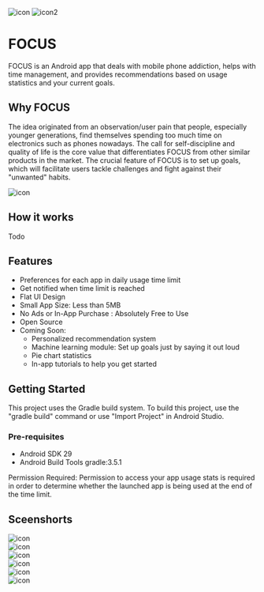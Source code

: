 ![icon](http://github.com/aosaki/testProject/blob/master/pic/ic_launcher_square.png)
![icon2](http://github.com/aosaki/testProject/blob/master/pic/ic_launcher_circle.png)

# FOCUS
FOCUS is an Android app that deals with mobile phone addiction, helps with time management, and provides recommendations 
based on usage statistics and your current goals.

## Why FOCUS
The idea originated from an observation/user pain that people, especially younger generations, find themselves spending too much
time on electronics such as phones nowadays. The call for self-discipline and quality of life is the core value that differentiates
FOCUS from other similar products in the market. The crucial feature of FOCUS is to set up goals, which will facilitate users tackle
challenges and fight against their "unwanted" habits.

![icon](http://github.com/aosaki/testProject/blob/master/pic/transparent.png)  

## How it works
Todo

## Features
* Preferences for each app in daily usage time limit
* Get notified when time limit is reached
* Flat UI Design
* Small App Size: Less than 5MB
* No Ads or In-App Purchase : Absolutely Free to Use
* Open Source
* Coming Soon:
  *  Personalized recommendation system
  *  Machine learning module: Set up goals just by saying it out loud
  *  Pie chart statistics
  *  In-app tutorials to help you get started 

## Getting Started
This project uses the Gradle build system. To build this project, use the "gradle build" command or use "Import Project" in Android Studio.

### Pre-requisites
* Android SDK 29
* Android Build Tools gradle:3.5.1

Permission Required:
Permission to access your app usage stats is required in order to determine whether the launched app is being used at the end of the time limit.

## Sceenshorts
![icon](http://github.com/aosaki/testProject/blob/master/pic/01.png)  
![icon](http://github.com/aosaki/testProject/blob/master/pic/03.png)  
![icon](http://github.com/aosaki/testProject/blob/master/pic/04.png)  
![icon](http://github.com/aosaki/testProject/blob/master/pic/05.png)  
![icon](http://github.com/aosaki/testProject/blob/master/pic/06.png)  
![icon](http://github.com/aosaki/testProject/blob/master/pic/07.png)  